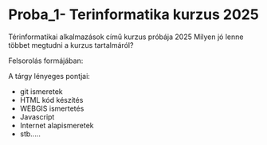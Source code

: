 # Proba_1- Terinformatika kurzus 2025
Térinformatikai alkalmazások című kurzus próbája 2025
Milyen jó lenne többet megtudni a kurzus tartalmáról?

Felsorolás formájában:

A tárgy lényeges pontjai: 
- git ismeretek
- HTML kód készítés
- WEBGIS ismertetés
- Javascript
- Internet alapismeretek
- stb.....
